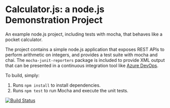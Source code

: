 Calculator.js: a node.js Demonstration Project
==============================================
An example node.js project, including tests with mocha, that behaves like
a pocket calculator.

The project contains a simple node.js application that exposes REST APIs
to perform arithmetic on integers, and provides a test suite with mocha
and chai.  The `mocha-junit-reporters` package is included to provide XML
output that can be presented in a continuous integration tool like
[Azure DevOps](https://azure.com/devops).

To build, simply:

1. Runs `npm install` to install dependencies.
2. Runs `npm test` to run Mocha and execute the unit tests.

[![Build Status](https://dev.azure.com/TungNV9/PartsUnlimited/_apis/build/status/kmassey6.calculator?branchName=master)](https://dev.azure.com/TungNV9/PartsUnlimited/_build/latest?definitionId=3&branchName=master)
